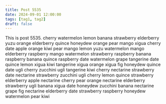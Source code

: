```yaml
---
title: Post 5535
date: 2024-09-01 12:00:00
tags: [tag1, tag2]
draft: false
---
```

This is post 5535.
cherry
watermelon
lemon
banana
strawberry
elderberry
yuzu
orange
elderberry
quince
honeydew
orange
pear
mango
xigua
cherry
date
apple
orange
kiwi
pear
mango
lemon
yuzu
watermelon
mango
elderberry
raspberry
mango
watermelon
strawberry
raspberry
banana
raspberry
banana
quince
raspberry
date
watermelon
grape
tangerine
date
quince
lemon
xigua
kiwi
tangerine
xigua
orange
xigua
fig
honeydew
quince
date
ugli
cherry
zucchini
ugli
tangerine
kiwi
cherry
nectarine
strawberry
date
nectarine
strawberry
zucchini
ugli
cherry
lemon
quince
strawberry
elderberry
apple
nectarine
cherry
pear
orange
nectarine
elderberry
strawberry
ugli
banana
xigua
date
honeydew
zucchini
banana
nectarine
grape
fig
nectarine
elderberry
date
strawberry
raspberry
honeydew
watermelon
pear
kiwi
